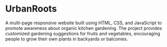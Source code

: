 # UrbanRoots
A multi-page responsive website built using HTML, CSS, and JavaScript to promote awareness about organic kitchen gardening. The project provides customized gardening suggestions for fruits and vegetables, encouraging people to grow their own plants in backyards or balconies.

